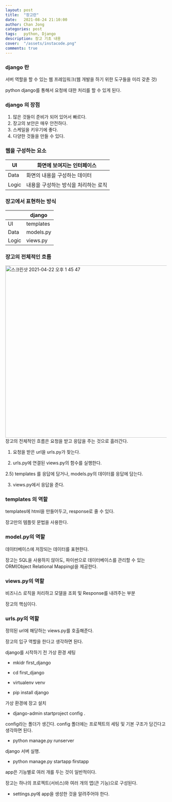 ```yaml
---
layout: post
title:  "장고란"
date:   2021-08-24 21:10:00
author: Chan Jong
categories: post
tags:	python, Django
description: 장고 기초 내용
cover:  "/assets/instacode.png"
comments: true
---
```

### django 란

서버 역할을 할 수  있는 웹 프레임워크(웹 개발을 하기 위한 도구들을 미리 갖춘 것)

python django를 통해서 요청에 대한 처리를 할 수 있게 된다.

### django 의 장점

1. 많은 것들이 준비가 되어 있어서 빠르다.
2. 장고의 보안은 매우 안전하다.
3. 스케일을 키우기에 좋다.
4. 다양한 것들을 만들 수 있다.

### 웹을 구성하는 요소

| UI    | 화면에 보여지는 인터페이스           |
| ----- | ------------------------------------ |
| Data  | 화면의 내용을 구성하는 데이터        |
| Logic | 내용을 구성하는 방식을 처리하는 로직 |



### 장고에서 표현하는 방식

|       | django    |
| ----- | --------- |
| UI    | templates |
| Data  | models.py |
| Logic | views.py  |


### 장고의 전체적인 흐름

<img width="537" alt="스크린샷 2021-04-22 오후 1 45 47" src="https://user-images.githubusercontent.com/77820288/115658325-94ec1b00-a373-11eb-9d74-fb4ef584d96f.png">
장고의 전체적인 흐름은 요청을 받고 응답을 주는 것으로 흘러간다.

1) 요청을 받은 url을 urls.py가 찾는다. 

2) urls.py에 연결된 views.py의 함수를 실행한다.

2.5) templates 를 응답에 담거나, models.py의 데이터를 응답에 담는다.

3) views.py에서 응답을 준다.


### templates 의 역할

templates에 html을 만들어두고, response로 줄 수 있다.

장고만의 템플릿 문법을 사용한다.

### model.py의 역할

데이터베이스에 저장되는 데이터를 표현한다.

장고는 SQL을 사용하지 않아도, 파이썬으로 데이터베이스를 관리할 수 있는 ORM(Object Relational Mapping)을 제공한다.

### views.py의 역할

비즈니스 로직을 처리하고 모델을 조회 및 Response를 내려주는 부분

장고의 핵심이다.

### urls.py의 역할

정의된 url에 해당하는 views.py를 호출해준다.

장고의 입구 역할을 한다고 생각하면 된다.


django를  시작하기 전 가상 환경 세팅

- mkidr first_django

- cd first_django

- virtualenv venv

- pip install django

가상 환경에 장고 설치

- django-admin startproject config .

config라는 폴더가 생긴다. config 폴더에는 프로젝트의 세팅 및 기본 구조가 담긴다고 생각하면 된다.

- python manage.py runserver

django 서버 실행.

- python manage.py startapp firstapp

app은 기능별로 여러 개를 두는 것이 일반적이다.

장고는 하나의 프로젝트(서비스)와 여러 개의 앱(큰 기능)으로 구성된다.

- settings.py에 app을 생성한 것을 알려주어야 한다.